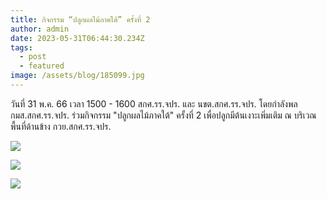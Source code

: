 ```yaml
---
title: กิจกรรม “ปลูกผลไม้ภาคใต้” ครั้งที่ 2
author: admin
date: 2023-05-31T06:44:30.234Z
tags:
  - post
  - featured
image: /assets/blog/185099.jpg
---
```

วันที่ 31 พ.ค. 66 เวลา 1500 - 1600 สกศ.รร.จปร. และ นขต.สกศ.รร.จปร. โดยกำลังพล กมส.สกศ.รร.จปร. ร่วมกิจกรรม "ปลูกผลไม้ภาคใต้" ครั้งที่ 2 เพื่อปลูกมีต้นเงาะเพิ่มเติม ณ บริเวณพื้นที่ด้านข้าง กวย.สกศ.รร.จปร.

![](/assets/blog/185095.jpg)

![](/assets/blog/185103.jpg)

![](/assets/blog/185090.jpg)